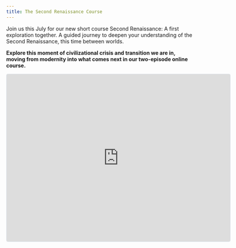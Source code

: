 ```yaml
---
title: The Second Renaissance Course
---
```

Join us this July for our new short course Second Renaissance: A first exploration together. A guided journey to deepen your understanding of the Second Renaissance, this time between worlds.

**Explore this moment of civilizational crisis and transition we are in, moving from modernity into what comes next in our two-episode online course.** 

<iframe src="https://lu.ma/embed/event/evt-HB4OMNPBAs7EG21/simple" width="600" height="450" frameborder="0" style="border: 1px solid #bfcbda88; border-radius: 4px;"allowfullscreen=""aria-hidden="false" tabindex="0"/iframe>

_"I leave this session feeling encouraged and inspired, taking with me a profound sense of "we are already moving towards the new paradigm and we're doing it together". I especially appreciated the sense-making conversations with others, building a multi-faceted view of what's ending and what's emerging. And I now understand better why the name "Second Renaissance" was chosen, after hearing Sylvie's story straight from the heart. It wasn't "love at first sight" with this new terminology for me, but now I feel more connected to it, and especially to the people who also take part in this collective movement. A bunch of twigs can't break!"_ - An, previous Second Renaissance Course Explorer

Led by Life Itself co-founders and Second Renaissance project curators Rufus Pollock and Sylvie Barbier we will cover the following areas:

**Awareness:** Exploring our paths to the second renaissance. How did you come to be interested in this? If and when did you start noticing “cracks” in the foundations? What are the resonances amongst us?

**Renaissance:** Exploring what we see can arise? What kind of views and values do you think are needed going forward? What kind of changes in technology and institutions?

**Seeds:** What are the seeds of the second renaissance? Where should we plant and cultivate them? What kinds of greenhouses? What kinds of pockets of emergence are there?

**The course focuses on supporting your own exploration and discovery using small group discussion and sharing amongst the wider group.**

This format makes it suitable whether you’re a complete newcomer to the second renaissance or already have deep knowledge of the area.
Using dialog and inquiry in small groups with sharing back with the group as a whole. There will be brief introductions to key features of the second renaissance to frame and prompt discussion.

## You will
💬 Engage in co-sensemaking discussions </br>
🌊 Gain deep insights into global crises </br>
😄 Experience interactive and reflective learning </br>
🌏 Reflect on emerging worldviews and values </br>
🦋 Connect with a community of like-minded individuals </br>
💪🏻 Develop practical strategies for transformation

<a href="https://lu.ma/event/evt-HB4OMNPBAs7EG21"class="luma-checkout--button"data-luma-action="checkout"data-luma-event-id="evt-HB4OMNPBAs7EG21">Register for Event</a><script id="luma-checkout" src="https://embed.lu.ma/checkout-button.js"></script>

